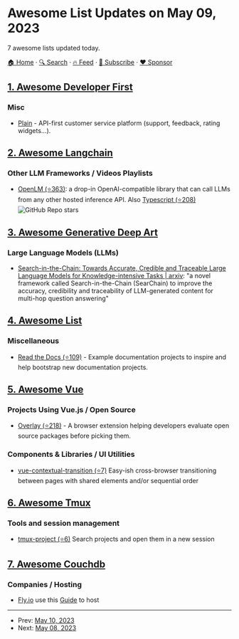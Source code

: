 # Awesome List Updates on May 09, 2023

7 awesome lists updated today.

[🏠 Home](/README.md) · [🔍 Search](https://www.trackawesomelist.com/search/) · [🔥 Feed](https://www.trackawesomelist.com/rss.xml) · [📮 Subscribe](https://trackawesomelist.us17.list-manage.com/subscribe?u=d2f0117aa829c83a63ec63c2f&id=36a103854c) · [❤️  Sponsor](https://github.com/sponsors/theowenyoung)



## [1. Awesome Developer First](/content/agamm/awesome-developer-first/README.md)

### Misc

*   [Plain](https://plain.com) - API-first customer service platform (support, feedback, rating widgets...).

## [2. Awesome Langchain](/content/kyrolabs/awesome-langchain/README.md)

### Other LLM Frameworks / Videos Playlists

*   [OpenLM (⭐363)](https://github.com/r2d4/openlm): a drop-in OpenAI-compatible library that can call LLMs from any other hosted inference API. Also [Typescript (⭐208)](https://github.com/r2d4/llm.ts) ![GitHub Repo stars](https://img.shields.io/github/stars/r2d4/openlm?style=social)

## [3. Awesome Generative Deep Art](/content/filipecalegario/awesome-generative-deep-art/README.md)

### Large Language Models (LLMs)

*   [Search-in-the-Chain: Towards Accurate, Credible and Traceable Large Language Models for Knowledge-intensive Tasks | arxiv](https://arxiv.org/abs/2304.14732): "a novel framework called Search-in-the-Chain (SearChain) to improve the accuracy, credibility and traceability of LLM-generated content for multi-hop question answering"

## [4. Awesome List](/content/sindresorhus/awesome/README.md)

### Miscellaneous

*   [Read the Docs (⭐109)](https://github.com/readthedocs-examples/awesome-read-the-docs#readme) - Example documentation projects to inspire and help bootstrap new documentation projects.

## [5. Awesome Vue](/content/vuejs/awesome-vue/README.md)

### Projects Using Vue.js / Open Source

*   [Overlay (⭐218)](https://github.com/os-scar/overlay) - A browser extension helping developers evaluate open source packages before picking them.

### Components & Libraries / UI Utilities

*   [vue-contextual-transition (⭐7)](https://github.com/beepy/vue-contextual-transition) Easy-ish cross-browser transitioning between pages with shared elements and/or sequential order

## [6. Awesome Tmux](/content/rothgar/awesome-tmux/README.md)

### Tools and session management

*   [tmux-project (⭐6)](https://github.com/sei40kr/tmux-project) Search projects and open them in a new session

## [7. Awesome Couchdb](/content/quangv/awesome-couchdb/README.md)

### Companies / Hosting

*   [Fly.io](https://fly.io) use this [Guide](https://www.canrau.com/en/fly-couchdb) to host

---

- Prev: [May 10, 2023](/content/2023/05/10/README.md)
- Next: [May 08, 2023](/content/2023/05/08/README.md)